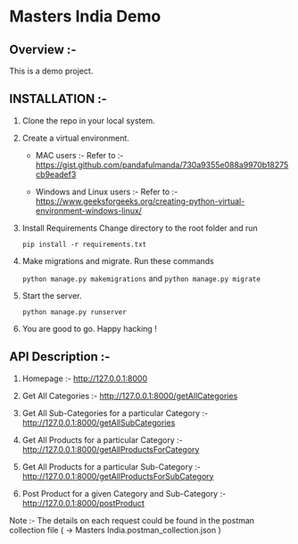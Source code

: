 # Masters India Demo

## Overview :-
This is a demo project.


## INSTALLATION :-
1. Clone the repo in your local system.

2. Create a virtual environment.
    - MAC users :-
        Refer to :- https://gist.github.com/pandafulmanda/730a9355e088a9970b18275cb9eadef3

    - Windows and Linux users :-
        Refer to :- https://www.geeksforgeeks.org/creating-python-virtual-environment-windows-linux/

3. Install Requirements
    Change directory to the root folder and run
    
    `pip install -r requirements.txt` 

4. Make migrations and migrate.
    Run these commands

    `python manage.py makemigrations` and `python manage.py migrate`

5. Start the server.

    `python manage.py runserver`

6. You are good to go. Happy hacking !


## API Description :- 
1. Homepage :- http://127.0.0.1:8000

2. Get All Categories :- http://127.0.0.1:8000/getAllCategories

3. Get All Sub-Categories for a particular Category :- http://127.0.0.1:8000/getAllSubCategories

4. Get All Products for a particular Category :- http://127.0.0.1:8000/getAllProductsForCategory

5. Get All Products for a particular Sub-Category :- http://127.0.0.1:8000/getAllProductsForSubCategory

6. Post Product for a given Category and Sub-Category :- http://127.0.0.1:8000/postProduct

Note :- The details on each request could be found in the postman collection file ( -> Masters India.postman_collection.json )